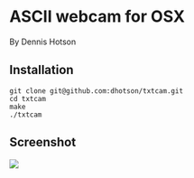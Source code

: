 ASCII webcam for OSX
====

By Dennis Hotson


Installation
----

    git clone git@github.com:dhotson/txtcam.git
    cd txtcam
    make
    ./txtcam


Screenshot
----

![](http://i.imgur.com/yeWqDra.png)
